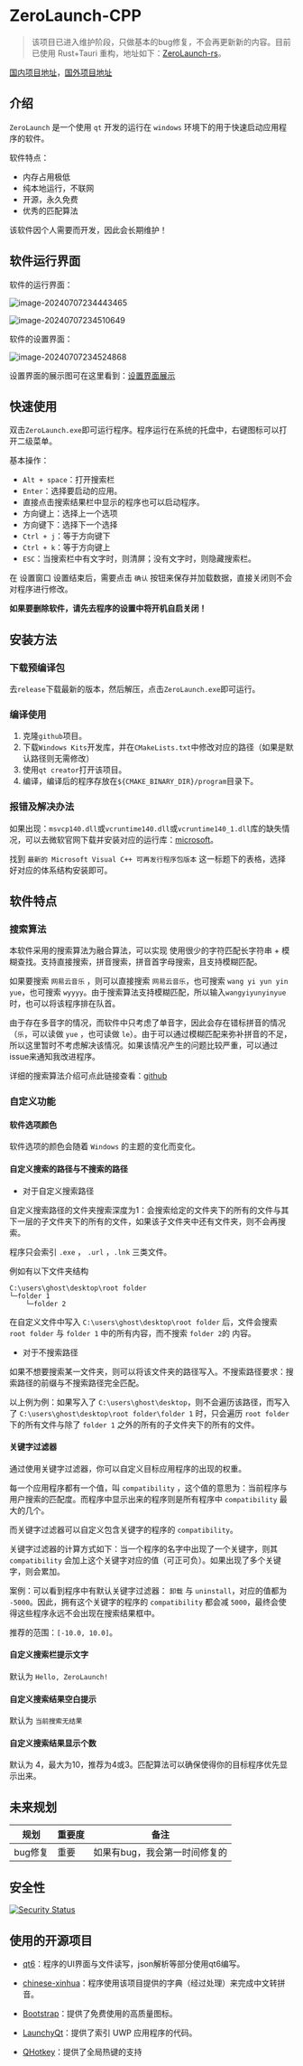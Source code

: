 # ZeroLaunch-CPP

> 该项目已进入维护阶段，只做基本的bug修复，不会再更新新的内容。目前已使用 Rust+Tauri 重构，地址如下：[ZeroLaunch-rs](https://github.com/ghost-him/ZeroLaunch-rs)。

[国内项目地址](https://gitee.com/ghost-him/ZeroLaunch-CPP)，[国外项目地址](https://github.com/ghost-him/ZeroLaunch-CPP)

## 介绍

`ZeroLaunch` 是一个使用 `qt` 开发的运行在 `windows` 环境下的用于快速启动应用程序的软件。

软件特点：

* 内存占用极低
* 纯本地运行，不联网
* 开源，永久免费
* 优秀的匹配算法

该软件因个人需要而开发，因此会长期维护！

## 软件运行界面

软件的运行界面：

![image-20240707234443465](https://raw.githubusercontent.com/ghost-him/ZeroLaunch-CPP/main/assets/program2.png)

![image-20240707234510649](https://raw.githubusercontent.com/ghost-him/ZeroLaunch-CPP/main/assets/program1.png)

软件的设置界面：

![image-20240707234524868](https://raw.githubusercontent.com/ghost-him/ZeroLaunch-CPP/main/assets/setting.png)

设置界面的展示图可在这里看到：[设置界面展示](https://github.com/ghost-him/ZeroLaunch-CPP/blob/main/doc/%E8%AE%BE%E7%BD%AE%E7%95%8C%E9%9D%A2%E5%B1%95%E7%A4%BA.md)

## 快速使用

双击`ZeroLaunch.exe`即可运行程序。程序运行在系统的托盘中，右键图标可以打开二级菜单。

基本操作：

* `Alt + space`：打开搜索栏
* `Enter`：选择要启动的应用。
* 直接点击搜索结果栏中显示的程序也可以启动程序。
* 方向键上：选择上一个选项
* 方向键下：选择下一个选择
* `Ctrl + j`：等于方向键下
* `Ctrl + k`：等于方向键上
* `ESC`：当搜索栏中有文字时，则清屏；没有文字时，则隐藏搜索栏。

在 设置窗口 设置结束后，需要点击 `确认` 按钮来保存并加载数据，直接关闭则不会对程序进行修改。

**如果要删除软件，请先去程序的设置中将开机自启关闭！**

## 安装方法

### 下载预编译包

去`release`下载最新的版本，然后解压，点击`ZeroLaunch.exe`即可运行。

### 编译使用

1. 克隆`github`项目。
2. 下载`Windows Kits`开发库，并在`CMakeLists.txt`中修改对应的路径（如果是默认路径则无需修改）
3. 使用`qt creator`打开该项目。
4. 编译，编译后的程序存放在`${CMAKE_BINARY_DIR}/program`目录下。

### 报错及解决办法

如果出现：`msvcp140.dll`或`vcruntime140.dll`或`vcruntime140_1.dll`库的缺失情况，可以去微软官网下载并安装对应的运行库：[microsoft](https://learn.microsoft.com/zh-cn/cpp/windows/latest-supported-vc-redist?view=msvc-170)。

找到 `最新的 Microsoft Visual C++ 可再发行程序包版本` 这一标题下的表格，选择好对应的体系结构安装即可。

## 软件特点

### 搜索算法

本软件采用的搜索算法为融合算法，可以实现 使用很少的字符匹配长字符串 + 模糊查找。支持直接搜索，拼音搜索，拼音首字母搜索，且支持模糊匹配。

如果要搜索 `网易云音乐` ，则可以直接搜索 `网易云音乐`，也可搜索 `wang yi yun yin yue`，也可搜索 `wyyyy`。由于搜索算法支持模糊匹配，所以输入`wangyiyunyinyue`时，也可以将该程序排在队首。

由于存在多音字的情况，而软件中只考虑了单音字，因此会存在错标拼音的情况（`乐`，可以读做 `yue` ，也可读做 `le`）。由于可以通过模糊匹配来弥补拼音的不足，所以这里暂时不考虑解决该情况。如果该情况产生的问题比较严重，可以通过issue来通知我改进程序。

详细的搜索算法介绍可点此链接查看：[github](https://github.com/ghost-him/ZeroLaunch-CPP/blob/main/doc/%E6%90%9C%E7%B4%A2%E7%AE%97%E6%B3%95%E4%BB%8B%E7%BB%8D.md)

### 自定义功能

#### 软件选项颜色

软件选项的颜色会随着 `Windows` 的主题的变化而变化。

#### 自定义搜索的路径与不搜索的路径

* 对于自定义搜索路径

自定义搜索路径的文件夹搜索深度为1：会搜索给定的文件夹下的所有的文件与其下一层的子文件夹下的所有的文件，如果该子文件夹中还有文件夹，则不会再搜索。

程序只会索引 `.exe` ， `.url` ，`.lnk` 三类文件。

例如有以下文件夹结构

```
C:\users\ghost\desktop\root folder
└─folder 1
    └─folder 2
```

在自定义文件中写入 `C:\users\ghost\desktop\root folder` 后，文件会搜索 `root folder` 与 `folder 1` 中的所有内容，而不搜索 `folder 2`的 内容。

* 对于不搜索路径

如果不想要搜索某一文件夹，则可以将该文件夹的路径写入。不搜索路径要求：搜索路径的前缀与不搜索路径完全匹配。

以上例为例：如果写入了 `C:\users\ghost\desktop`，则不会遍历该路径，而写入了 `C:\users\ghost\desktop\root folder\folder 1` 时，只会遍历 `root folder` 下的所有文件与除了 `folder 1` 之外的所有的子文件夹下的所有的文件。

#### 关键字过滤器

通过使用关键字过滤器，你可以自定义目标应用程序的出现的权重。

每一个应用程序都有一个值，叫 `compatibility` ，这个值的意思为：当前程序与用户搜索的匹配度。而程序中显示出来的程序则是所有程序中 `compatibility` 最大的几个。

而关键字过滤器可以自定义包含关键字的程序的 `compatibility`。

关键字过滤器的计算方式如下：当一个程序的名字中出现了一个关键字，则其 `compatibility` 会加上这个关键字对应的值（可正可负）。如果出现了多个关键字，则会累加。

案例：可以看到程序中有默认关键字过滤器： `卸载` 与 `uninstall`，对应的值都为 `-5000`。因此，拥有这个关键字的程序的 `compatibility` 都会减 `5000`，最终会使得这些程序永远不会出现在搜索结果框中。

推荐的范围：`[-10.0, 10.0]`。

#### 自定义搜索栏提示文字

默认为 `Hello, ZeroLaunch!`

#### 自定义搜索结果空白提示

默认为 `当前搜索无结果`

#### 自定义搜索结果显示个数

默认为 4，最大为10，推荐为4或3。匹配算法可以确保使得你的目标程序优先显示出来。

## 未来规划

| 规划               | 重要度 | 备注                          |
| ------------------ | ------ | ----------------------------- |
| bug修复            | 重要   | 如果有bug，我会第一时间修复的 |

## 安全性

[![Security Status](https://www.murphysec.com/platform3/v31/badge/1806375627855749120.svg)](https://www.murphysec.com/console/report/1806375613305708544/1806375627855749120)

## 使用的开源项目

* [qt6](https://www.qt.io/product/qt6)：程序的UI界面与文件读写，json解析等部分使用qt6编写。
* [chinese-xinhua](https://github.com/pwxcoo/chinese-xinhua)：程序使用该项目提供的字典（经过处理）来完成中文转拼音。

* [Bootstrap](https://icons.bootcss.com/)：提供了免费使用的高质量图标。

* [LaunchyQt](https://github.com/samsonwang/LaunchyQt)：提供了索引 UWP 应用程序的代码。

* [QHotkey](https://github.com/Skycoder42/QHotkey)：提供了全局热键的支持



